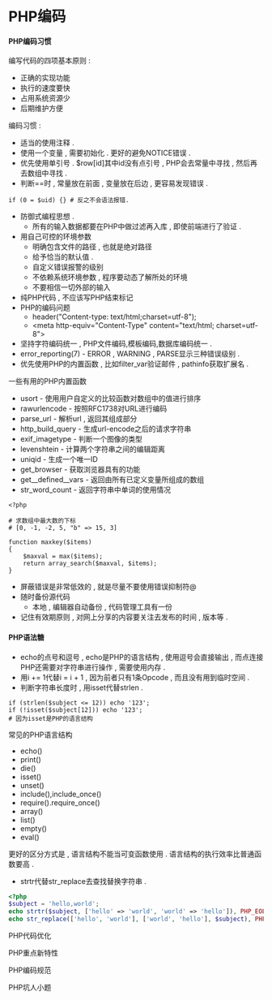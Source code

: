 # PHP编码

#### PHP编码习惯

编写代码的四项基本原则 :

* 正确的实现功能
* 执行的速度要快
* 占用系统资源少
* 后期维护方便

编码习惯 :

* 适当的使用注释 . 
* 使用一个变量 , 需要初始化 . 更好的避免NOTICE错误 . 
* 优先使用单引号 . $row\[id\]其中id没有点引号 , PHP会去常量中寻找 , 然后再去数组中寻找 . 
* 判断==时 , 常量放在前面 , 变量放在后边 , 更容易发现错误 . 

```
if (0 = $uid) {} # 反之不会语法报错.
```

* 防御式编程思想 . 
  * 所有的输入数据都要在PHP中做过滤再入库 , 即使前端进行了验证 . 
* 用自己可控的环境参数
  * 明确包含文件的路径 , 也就是绝对路径
  * 给予恰当的默认值 . 
  * 自定义错误报警的级别
  * 不依赖系统环境参数 , 程序要动态了解所处的环境
  * 不要相信一切外部的输入
* 纯PHP代码 , 不应该写PHP结束标记
* PHP的编码问题
  * header\("Content-type: text/html;charset=utf-8"\);
  * &lt;meta http-equiv="Content-Type" content="text/html; charset=utf-8"&gt;
* 坚持字符编码统一 , PHP文件编码,模板编码,数据库编码统一 . 
* error\_reporting\(7\) - ERROR , WARNING , PARSE显示三种错误级别 . 
* 优先使用PHP的内置函数 , 比如filter\_var验证邮件 , pathinfo获取扩展名 . 

一些有用的PHP内置函数

* usort - 使用用户自定义的比较函数对数组中的值进行排序
* rawurlencode - 按照RFC1738对URL进行编码
* parse\_url - 解析url , 返回其组成部分
* http\_build\_query - 生成url-encode之后的请求字符串
* exif\_imagetype - 判断一个图像的类型
* levenshtein - 计算两个字符串之间的编辑距离
* uniqid - 生成一个唯一ID
* get\_browser - 获取浏览器具有的功能
* get\_\_defined\_\_vars - 返回由所有已定义变量所组成的数组
* str\_word\_count - 返回字符串中单词的使用情况

```
<?php

# 求数组中最大数的下标
# [0, -1, -2, 5, "b" => 15, 3]

function maxkey($items)
{
    $maxval = max($items);
    return array_search($maxval, $items);
}
```

* 屏蔽错误是非常低效的 , 就是尽量不要使用错误抑制符@
* 随时备份源代码
  * 本地 , 编辑器自动备份 , 代码管理工具有一份
* 记住有效期原则 , 对网上分享的内容要关注去发布的时间 , 版本等 . 

#### PHP语法糖

* echo的点号和逗号 , echo是PHP的语言结构 , 使用逗号会直接输出 , 而点连接PHP还需要对字符串进行操作 , 需要使用内存 . 
* 用i += 1代替i = i + 1 , 因为前者只有1条Opcode , 而且没有用到临时空间 . 
* 判断字符串长度时 , 用isset代替strlen . 

```
if (strlen($subject <= 12)) echo '123';
if (!isset($subject[12])) echo '123';
# 因为isset是PHP的语言结构
```

常见的PHP语言结构

* echo\(\)
* print\(\)
* die\(\)
* isset\(\)
* unset\(\)
* include\(\),include\_once\(\)
* require\(\).require\_once\(\)
* array\(\)
* list\(\)
* empty\(\)
* eval\(\)

更好的区分方式是 , 语言结构不能当可变函数使用 . 语言结构的执行效率比普通函数要高 .

* strtr代替str\_replace去查找替换字符串 . 

```php
<?php
$subject = 'hello,world';
echo strtr($subject, ['hello' => 'world', 'world' => 'hello']), PHP_EOL;
echo str_replace(['hello', 'world'], ['world', 'hello'], $subject), PHP_EOL;
```

PHP代码优化

PHP重点新特性

PHP编码规范

PHP坑人小题

